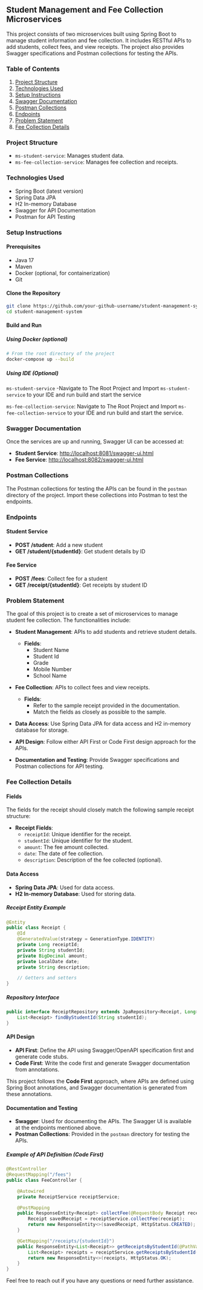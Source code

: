 ## Student Management and Fee Collection Microservices

This project consists of two microservices built using Spring Boot to manage student information and fee collection. It includes RESTful APIs to add students, collect fees, and view receipts. The project also provides Swagger specifications and Postman collections for testing the APIs.

### Table of Contents
1. [Project Structure](#project-structure)
2. [Technologies Used](#technologies-used)
3. [Setup Instructions](#setup-instructions)
4. [Swagger Documentation](#swagger-documentation)
5. [Postman Collections](#postman-collections)
6. [Endpoints](#endpoints)
7. [Problem Statement](#problem-statement)
8. [Fee Collection Details](#fee-collection-details)

### Project Structure
- `ms-student-service`: Manages student data.
- `ms-fee-collection-service`: Manages fee collection and receipts.

### Technologies Used
- Spring Boot (latest version)
- Spring Data JPA
- H2 In-memory Database
- Swagger for API Documentation
- Postman for API Testing

### Setup Instructions

#### Prerequisites
- Java 17
- Maven
- Docker (optional, for containerization)
- Git

#### Clone the Repository
```bash
git clone https://github.com/your-github-username/student-management-system.git
cd student-management-system
```

#### Build and Run


##### Using Docker (optional)
```bash
# From the root directory of the project
docker-compose up --build
```
##### Using IDE (Optional)
`ms-student-service` -Navigate to The Root Project and Import `ms-student-service` to your IDE and run build and start the service

`ms-fee-collection-service`: Navigate to The Root Project and Import `ms-fee-collection-service` to your IDE and run build and start the service.
### Swagger Documentation
Once the services are up and running, Swagger UI can be accessed at:
- **Student Service**: [http://localhost:8081/swagger-ui.html](http://localhost:8081/swagger-ui.html)
- **Fee Service**: [http://localhost:8082/swagger-ui.html](http://localhost:8082/swagger-ui.html)

### Postman Collections
The Postman collections for testing the APIs can be found in the `postman` directory of the project. Import these collections into Postman to test the endpoints.

### Endpoints

#### Student Service
- **POST /student**: Add a new student
- **GET /student/{studentId}**: Get student details by ID

#### Fee Service
- **POST /fees**: Collect fee for a student
- **GET /receipt/{studentId}**: Get receipts by student ID

### Problem Statement

The goal of this project is to create a set of microservices to manage student fee collection. The functionalities include:

- **Student Management**: APIs to add students and retrieve student details.
  - **Fields**:
    - Student Name
    - Student Id
    - Grade
    - Mobile Number
    - School Name

- **Fee Collection**: APIs to collect fees and view receipts.
  - **Fields**:
    - Refer to the sample receipt provided in the documentation.
    - Match the fields as closely as possible to the sample.

- **Data Access**: Use Spring Data JPA for data access and H2 in-memory database for storage.

- **API Design**: Follow either API First or Code First design approach for the APIs.

- **Documentation and Testing**: Provide Swagger specifications and Postman collections for API testing.

### Fee Collection Details

#### Fields
The fields for the receipt should closely match the following sample receipt structure:

- **Receipt Fields**:
  - `receiptId`: Unique identifier for the receipt.
  - `studentId`: Unique identifier for the student.
  - `amount`: The fee amount collected.
  - `date`: The date of fee collection.
  - `description`: Description of the fee collected (optional).

#### Data Access
- **Spring Data JPA**: Used for data access.
- **H2 In-memory Database**: Used for storing data.

##### Receipt Entity Example
```java
@Entity
public class Receipt {
    @Id
    @GeneratedValue(strategy = GenerationType.IDENTITY)
    private Long receiptId;
    private String studentId;
    private BigDecimal amount;
    private LocalDate date;
    private String description;

    // Getters and setters
}
```

##### Repository Interface
```java
public interface ReceiptRepository extends JpaRepository<Receipt, Long> {
    List<Receipt> findByStudentId(String studentId);
}
```

#### API Design
- **API First**: Define the API using Swagger/OpenAPI specification first and generate code stubs.
- **Code First**: Write the code first and generate Swagger documentation from annotations.

This project follows the **Code First** approach, where APIs are defined using Spring Boot annotations, and Swagger documentation is generated from these annotations.

#### Documentation and Testing
- **Swagger**: Used for documenting the APIs. The Swagger UI is available at the endpoints mentioned above.
- **Postman Collections**: Provided in the `postman` directory for testing the APIs.

##### Example of API Definition (Code First)
```java
@RestController
@RequestMapping("/fees")
public class FeeController {

    @Autowired
    private ReceiptService receiptService;

    @PostMapping
    public ResponseEntity<Receipt> collectFee(@RequestBody Receipt receipt) {
        Receipt savedReceipt = receiptService.collectFee(receipt);
        return new ResponseEntity<>(savedReceipt, HttpStatus.CREATED);
    }

    @GetMapping("/receipts/{studentId}")
    public ResponseEntity<List<Receipt>> getReceiptsByStudentId(@PathVariable String studentId) {
        List<Receipt> receipts = receiptService.getReceiptsByStudentId(studentId);
        return new ResponseEntity<>(receipts, HttpStatus.OK);
    }
}
```

Feel free to reach out if you have any questions or need further assistance.
